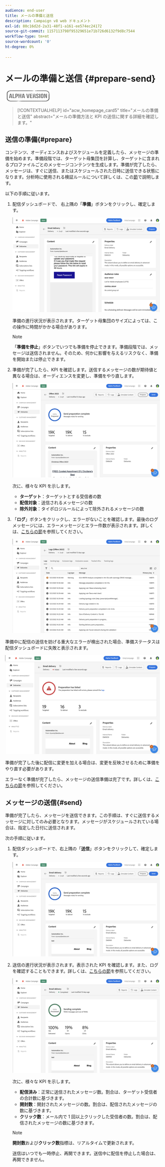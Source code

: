 ```yaml
---
audience: end-user
title: メールの準備と送信
description: Campaign v8 web ドキュメント
exl-id: 80c16d2d-2a31-48f1-a161-ee574ec24172
source-git-commit: 1157113798f95329651e71b726d6132f9d8c7544
workflow-type: tm+mt
source-wordcount: '0'
ht-degree: 0%

---
```


# メールの準備と送信 {#prepare-send}

![](../assets/do-not-localize/badge.png)

>[!CONTEXTUALHELP]
>id="acw_homepage_card5"
>title="メールの準備と送信"
>abstract="メールの準備方法と KPI の送信に関する詳細を確認します。"

<!--

	show how to prepare and send the email + the live kpis in the dashboard

like acc when preparation, target calculated then send
real time KPIs, not in AJO. similar to ACS.
exclusion logs, causes
-->

<!--
send also KPIs
-->

## 送信の準備{#prepare}

コンテンツ、オーディエンスおよびスケジュールを定義したら、メッセージの準備を始めます。準備段階では、ターゲット母集団を計算し、ターゲットに含まれるプロファイルごとのメッセージコンテンツを生成します。準備が完了したら、メッセージは、すぐに送信、またはスケジュールされた日時に送信できる状態になります。分析時に使用される検証ルールについて詳しくは、この[節](https://experienceleague.adobe.com/docs/campaign-classic/using/sending-messages/key-steps-when-creating-a-delivery/steps-validating-the-delivery.html?lang=ja#validation-process-with-typologies)で説明します。

以下の手順に従います。

1. 配信ダッシュボードで、 右上隅の「**準備**」ボタンをクリックし、確定します。

   ![](assets/prepare.png)

   準備の進行状況が表示されます。ターゲット母集団のサイズによっては、この操作に時間がかかる場合があります。

   >[!NOTE]
   >
   >「**準備を停止**」ボタンでいつでも準備を停止できます。準備段階では、メッセージは送信されません。そのため、何かに影響を与えるリスクなく、準備を開始または停止できます。

1. 準備が完了したら、KPI を確認します。送信するメッセージの数が期待値と異なる場合は、オーディエンスを変更し、準備をやり直します。

   ![](assets/prepare2.png)

   次に、様々な KPI を示します。

   * **ターゲット**：ターゲットとする受信者の数
   * **配信対象**：送信されるメッセージの数
   * **除外対象**：タイポロジルールによって除外されるメッセージの数

1. 「**ログ**」ボタンをクリックし、エラーがないことを確認します。最後のログメッセージには、エラーメッセージとエラー件数が表示されます。詳しくは、[こちらの節](delivery-logs.md)を参照してください。

   ![](assets/prepare-logs.png)

準備中に配信の送信を妨げる重大なエラーが検出された場合、準備ステータスは配信ダッシュボードに失敗と表示されます。

![](assets/prepare-error.png)

準備が完了した後に配信に変更を加える場合は、変更を反映させるために準備をやり直す必要があります。

エラーなく準備が完了したら、メッセージの送信準備は完了です。詳しくは、[こちらの節](#send)を参照してください。

## メッセージの送信{#send}

準備が完了したら、メッセージを送信できます。この手順は、すぐに送信するメッセージに対してのみ必要となります。メッセージがスケジュールされている場合は、指定した日付に送信されます。

次の手順に従います。

1. 配信ダッシュボードで、右上隅の「**送信**」ボタンをクリックして、確定します。

   ![](assets/send.png)

1. 送信の進行状況が表示されます。表示された KPI を確認します。また、ログを確認することもできます。詳しくは、[こちらの節](delivery-logs.md)を参照してください。

   ![](assets/send2.png)

   次に、様々な KPI を示します。

   * **配信済み**：正常に送信されたメッセージ数。割合は、ターゲット受信者の合計数に基づきます。
   * **開封数**：開封されたメッセージの数。割合は、配信されたメッセージの数に基づきます。
   * **クリック数**：メール内で 1 回以上クリックした受信者の数。割合は、配信されたメッセージの数に基づきます。

   >[!NOTE]
   >
   >**開封数**&#x200B;および&#x200B;**クリック数**&#x200B;指標は、リアルタイムで更新されます。

   送信はいつでも一時停止、再開できます。送信中に配信を停止した場合は、再開できません。
